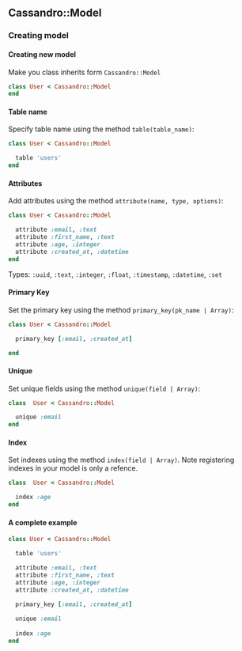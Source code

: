 ## Cassandro::Model

### Creating model

#### Creating new model

Make you class inherits form `Cassandro::Model`

```ruby
class User < Cassandro::Model
end
```
#### Table name

Specify table name using the method `table(table_name)`:

```ruby
class User < Cassandro::Model

  table 'users'
end
```

#### Attributes

Add attributes using the method `attribute(name, type, options)`:

```ruby
class User < Cassandro::Model

  attribute :email, :text
  attribute :first_name, :text
  attribute :age, :integer
  attribute :created_at, :datetime
end
```

Types: `:uuid`, `:text`, `:integer`, `:float`, `:timestamp`, `:datetime`, `:set`

#### Primary Key

Set the primary key using the method `primary_key(pk_name | Array)`:

```ruby
class User < Cassandro::Model

  primary_key [:email, :created_at]

end

```

#### Unique

Set unique fields using the method `unique(field | Array)`:

```ruby
class  User < Cassandro::Model

  unique :email
end
```

#### Index

Set indexes using the method `index(field | Array)`. Note registering indexes in your model is only a refence.

```ruby
class  User < Cassandro::Model

  index :age
end
```

#### A complete example

```ruby
class User < Cassandro::Model

  table 'users'

  attribute :email, :text
  attribute :first_name, :text
  attribute :age, :integer
  attribute :created_at, :datetime
  
  primary_key [:email, :created_at]

  unique :email
  
  index :age
end
```
